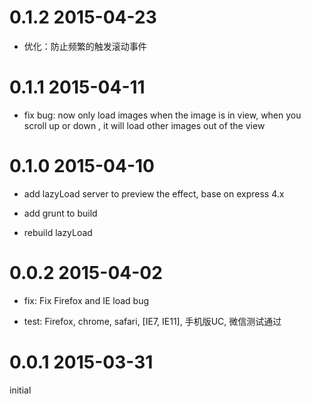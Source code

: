 # 0.1.2 2015-04-23

+ 优化：防止频繁的触发滚动事件

# 0.1.1 2015-04-11

+ fix bug: now only load images when the image is in view, when you scroll up or down , it will load other images out of the view

# 0.1.0 2015-04-10

+ add lazyLoad server to preview the effect, base on express 4.x

+ add grunt to build

+ rebuild lazyLoad

# 0.0.2 2015-04-02

+ fix: Fix Firefox and IE load bug

+ test: Firefox, chrome, safari, [IE7, IE11], 手机版UC, 微信测试通过

# 0.0.1 2015-03-31

initial